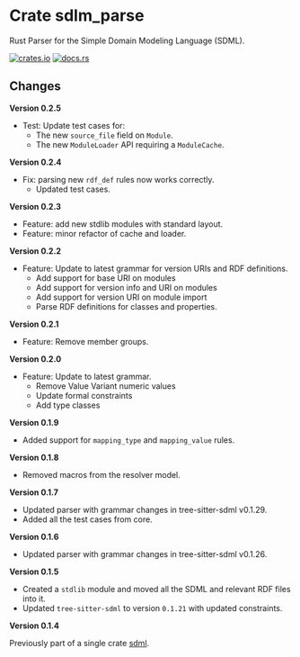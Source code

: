 # Crate sdlm_parse

Rust Parser for the Simple Domain Modeling Language (SDML).

[![crates.io](https://img.shields.io/crates/v/sdml_parse.svg)](https://crates.io/crates/sdml_parse)
[![docs.rs](https://docs.rs/sdml_parse/badge.svg)](https://docs.rs/sdml_parse)

## Changes

**Version 0.2.5**

* Test: Update test cases for:
  * The new `source_file` field on `Module`.
  * The new `ModuleLoader` API requiring a `ModuleCache`.

**Version 0.2.4**

* Fix: parsing new `rdf_def` rules now works correctly.
  * Updated test cases.

**Version 0.2.3**

* Feature: add new stdlib modules with standard layout.
* Feature: minor refactor of cache and loader.

**Version 0.2.2**

* Feature: Update to latest grammar for version URIs and RDF definitions.
  * Add support for base URI on modules
  * Add support for version info and URI on modules
  * Add support for version URI on module import
  * Parse RDF definitions for classes and properties.

**Version 0.2.1**

* Feature: Remove member groups.

**Version 0.2.0**

* Feature: Update to latest grammar.
  * Remove Value Variant numeric values
  * Update formal constraints
  * Add type classes

**Version 0.1.9**

* Added support for `mapping_type` and `mapping_value` rules.

**Version 0.1.8**

* Removed macros from the resolver model.

**Version 0.1.7**

* Updated parser with grammar changes in tree-sitter-sdml v0.1.29.
* Added all the test cases from core.


**Version 0.1.6**

* Updated parser with grammar changes in tree-sitter-sdml v0.1.26.

**Version 0.1.5**

* Created a `stdlib` module and moved all the SDML and relevant RDF files into it.
* Updated `tree-sitter-sdml` to version `0.1.21` with updated constraints.

**Version 0.1.4**

Previously part of a single crate [sdml](https://crates.io/crates/sdml).
